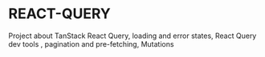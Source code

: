 # REACT-QUERY
Project about TanStack React Query,  loading and error states,  React Query dev tools , pagination and pre-fetching,  Mutations

